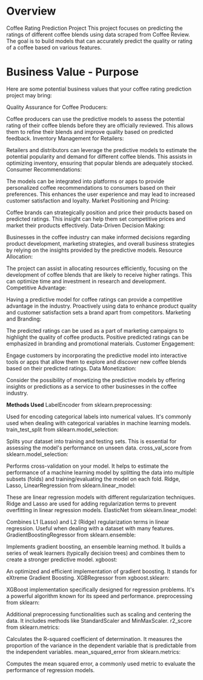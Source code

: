 # **Overview**
Coffee Rating Prediction Project
This project focuses on predicting the ratings of different coffee blends using data scraped from Coffee Review. The goal is to build models that can accurately predict the quality or rating of a coffee based on various features.

# **Business Value - Purpose**
Here are some potential business values that your coffee rating prediction project may bring:

Quality Assurance for Coffee Producers:

Coffee producers can use the predictive models to assess the potential rating of their coffee blends before they are officially reviewed. This allows them to refine their blends and improve quality based on predicted feedback.
Inventory Management for Retailers:

Retailers and distributors can leverage the predictive models to estimate the potential popularity and demand for different coffee blends. This assists in optimizing inventory, ensuring that popular blends are adequately stocked.
Consumer Recommendations:

The models can be integrated into platforms or apps to provide personalized coffee recommendations to consumers based on their preferences. This enhances the user experience and may lead to increased customer satisfaction and loyalty.
Market Positioning and Pricing:

Coffee brands can strategically position and price their products based on predicted ratings. This insight can help them set competitive prices and market their products effectively.
Data-Driven Decision Making:

Businesses in the coffee industry can make informed decisions regarding product development, marketing strategies, and overall business strategies by relying on the insights provided by the predictive models.
Resource Allocation:

The project can assist in allocating resources efficiently, focusing on the development of coffee blends that are likely to receive higher ratings. This can optimize time and investment in research and development.
Competitive Advantage:

Having a predictive model for coffee ratings can provide a competitive advantage in the industry. Proactively using data to enhance product quality and customer satisfaction sets a brand apart from competitors.
Marketing and Branding:

The predicted ratings can be used as a part of marketing campaigns to highlight the quality of coffee products. Positive predicted ratings can be emphasized in branding and promotional materials.
Customer Engagement:

Engage customers by incorporating the predictive model into interactive tools or apps that allow them to explore and discover new coffee blends based on their predicted ratings.
Data Monetization:

Consider the possibility of monetizing the predictive models by offering insights or predictions as a service to other businesses in the coffee industry.


**Methods Used**
LabelEncoder from sklearn.preprocessing:

Used for encoding categorical labels into numerical values. It's commonly used when dealing with categorical variables in machine learning models.
train_test_split from sklearn.model_selection:

Splits your dataset into training and testing sets. This is essential for assessing the model's performance on unseen data.
cross_val_score from sklearn.model_selection:

Performs cross-validation on your model. It helps to estimate the performance of a machine learning model by splitting the data into multiple subsets (folds) and training/evaluating the model on each fold.
Ridge, Lasso, LinearRegression from sklearn.linear_model:

These are linear regression models with different regularization techniques. Ridge and Lasso are used for adding regularization terms to prevent overfitting in linear regression models.
ElasticNet from sklearn.linear_model:

Combines L1 (Lasso) and L2 (Ridge) regularization terms in linear regression. Useful when dealing with a dataset with many features.
GradientBoostingRegressor from sklearn.ensemble:

Implements gradient boosting, an ensemble learning method. It builds a series of weak learners (typically decision trees) and combines them to create a stronger predictive model.
xgboost:

An optimized and efficient implementation of gradient boosting. It stands for eXtreme Gradient Boosting.
XGBRegressor from xgboost.sklearn:

XGBoost implementation specifically designed for regression problems. It's a powerful algorithm known for its speed and performance.
preprocessing from sklearn:

Additional preprocessing functionalities such as scaling and centering the data. It includes methods like StandardScaler and MinMaxScaler.
r2_score from sklearn.metrics:

Calculates the R-squared coefficient of determination. It measures the proportion of the variance in the dependent variable that is predictable from the independent variables.
mean_squared_error from sklearn.metrics:

Computes the mean squared error, a commonly used metric to evaluate the performance of regression models.